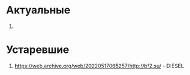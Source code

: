 # Актуальные
1.

# Устаревшие
1. https://web.archive.org/web/20220517065257/http://bf2.su/ - DIESEL
